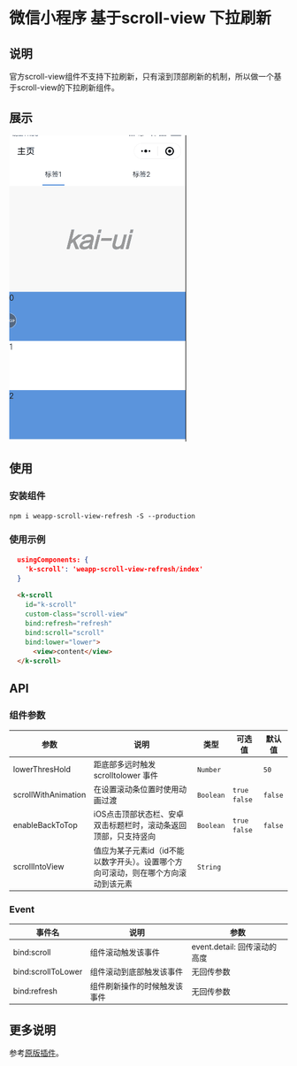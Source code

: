 # 微信小程序 基于scroll-view 下拉刷新


## 说明
官方scroll-view组件不支持下拉刷新，只有滚到顶部刷新的机制，所以做一个基于scroll-view的下拉刷新组件。

## 展示
![Android](./screenshot/1.gif)
## 使用

### 安装组件
```
npm i weapp-scroll-view-refresh -S --production
```

### 使用示例
```json
  usingComponents: {
    'k-scroll': 'weapp-scroll-view-refresh/index'
  }
```

```html
  <k-scroll
    id="k-scroll" 
    custom-class="scroll-view"
    bind:refresh="refresh"
    bind:scroll="scroll"
    bind:lower="lower">
      <view>content</view>
  </k-scroll>
```

## API
### 组件参数
| 参数 | 说明 | 类型 | 可选值 | 默认值 |
|-----------|---------------------------------|-----------|-----------|-------------|
| lowerThresHold | 距底部多远时触发 scrolltolower 事件 | `Number` | ` ` | `50` |
| scrollWithAnimation | 在设置滚动条位置时使用动画过渡 | `Boolean` | `true` `false` | `false` |
| enableBackToTop | iOS点击顶部状态栏、安卓双击标题栏时，滚动条返回顶部，只支持竖向 | `Boolean` | `true` `false` | `false` |
| scrollIntoView | 值应为某子元素id（id不能以数字开头）。设置哪个方向可滚动，则在哪个方向滚动到该元素 | `String` | ` `  | ` ` |


### Event

| 事件名 | 说明 | 参数 |
|-----------|-----------|-----------|
| bind:scroll | 组件滚动触发该事件 | event.detail: 回传滚动的高度 |
| bind:scrollToLower | 组件滚动到底部触发该事件 | 无回传参数 |
| bind:refresh | 组件刷新操作的时候触发该事件 | 无回传参数 |


## 更多说明
参考[原版插件](https://github.com/Chaunjie/weapp-scroll-view-refresh)。